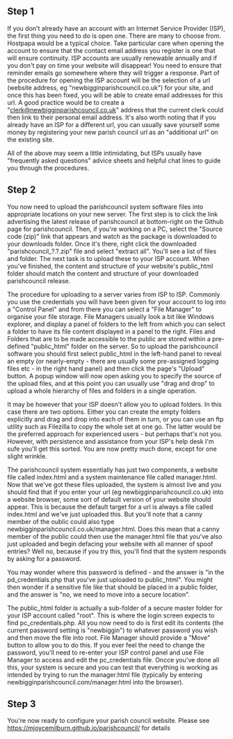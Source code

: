 ## Step 1

If you don't already have an account with an Internet Service Provider (ISP), the first thing you need to do is open one. There are many to choose from. Hostpapa would be a typical choice. Take particular care when opening the account to ensure that the contact email address you register is one that will ensure continuity. ISP accounts are usually renewable annually and if you don't pay on time your website will disappear! You need to ensure that reminder emails go somewhere where they will trigger a response. Part of the procedure for opening the ISP account will be the selection of a url (website address, eg "newbigginparishcouncil.co.uk") for your site, and once this has been fixed, you will be able to create email addresses for this url. A good practice would be to create a "clerk@newbigginparishcouncil.co.uk" address that the current clerk could then link to their personal email address. It's also worth noting that if you already have an ISP for a different url, you can usually save yourself some money by registering your new parish council url as an "additional url" on the existing site. 

All of the above may seem a little intimidating, but ISPs usually have "frequently asked questions" advice sheets and helpful chat lines to guide you through the procedures.

## Step 2

You now need to upload the parishcouncil system software files into appropriate locations on your new server. The first step is to click the link advertising the latest release of parishcouncil at bottom-right on the Github page for parishcouncil. Then, if you're working on a PC, select the "Source code (zip)" link that appears and watch as the package is downloaded to your downloads folder. Once it's there, right click the downloaded "parishcouncil_?.?.zip" file and select "extract all". You'll see a list of files and folder. The next task is to upload these to your ISP account. When you've finished, the content and structure of your website's public_html folder should match the content and structure of your downloaded parishcouncil release.

The procedure for uploading to a server varies from ISP to ISP. Commonly you use the credentials you will have been given for your account to log into a "Control Panel" and from there you can select a "File Manager" to organise your file storage. File Managers usually look a bit like Windows explorer, and display a panel of folders to the left from which you can select a folder to have its file content displayed in a panel to the right. Files and Folders that are to be made accessible to the public are stored within a pre-defined "public_html" folder on the server. So to upload the parishcouncil software you should first select public_html in the left-hand panel to reveal an empty (or nearly-empty - there are usually some pre-assigned logging files etc - in the right hand panel) and then click the page's "Upload" button. A popup window will now open asking you to specify the source of the upload files, and at this point you can usually use "drag and drop" to upload a whole hierarchy of files and folders in a single operation. 

It may be however that your ISP doesn't allow you to upload folders. In this case there are two options. Either you can create the empty folders explicitly and drag and drop into each of them in turn, or you can use an ftp utility such as Filezilla to copy the whole set at one go. The latter would be the preferred approach for experienced users - but perhaps that's not you. However, with persistence and assistance from your ISP's help desk I'm sufe you'll get this sorted. You are now pretty much done, except for one slight wrinkle.

The parishcouncil system essentially has just two components, a website file called index.html and a system maintenance file called manager.html. Now that we've got these files uploaded, the system is almost live and you should find that if you enter your url (eg newbigginparishcouncil.co.uk) into a website browser, some sort of default version of your website should appear. This is because the default target for a url is always a file called index.html and we've just uploaded this. But you'll note that a canny member of the oublic could also type newbigginparishcouncil.co.uk/manager.html. Does this mean that a canny member of the public could then use the manager.html file that you've also just uploaded and begin defacing your website with all manner of spoof entries? Well no, because if you try this, you'll find that the system responds by asking for a password.

You may wonder where this password is defined - and the answer is "in the pd_credentials.php that you've just uploaded to public_html". You might then wonder if a sensitive file like that should be placed in a public folder, and the answer is "no, we need to move into a secure location". 

The public_html folder is actually a sub-folder of a secure master folder for your ISP account called "root". This is where the login screen expects to find pc_credentials.php. All you now need to do is first edit its contents (the current password setting is "newbiggin") to whatever password you wish and then move the file into root. File Manager should provide a "Move" button to allow you to do this. If you ever feel the need to change the password, you'll need to re-enter your ISP control panel and use File Manager to access and edit the pc_credentials file. Oncce you've done all this, your system is secure and you can test that everything is working as intended by trying to run the manager.html file (typically by entering newbigginparishcouncil.com/manager.html into the browser).

## Step 3

You're now ready to configure your parish council website. Please see https://mjoycemilburn.github.io/parishcouncil/ for details
